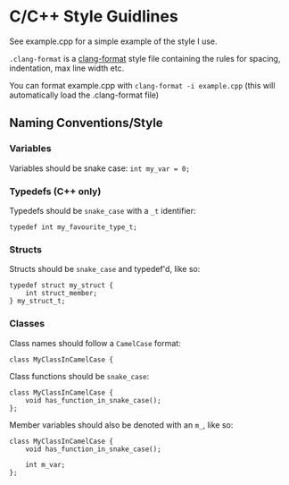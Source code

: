 # C/C++ Style Guidlines
See example.cpp for a simple example of the style I use.

```.clang-format``` is a [clang-format](https://clang.llvm.org/docs/ClangFormat.html) style file containing the rules for spacing, indentation, max
line width etc.

You can format example.cpp with ```clang-format -i example.cpp``` (this will automatically load the
.clang-format file)

## Naming Conventions/Style
### Variables
Variables should be snake case: ```int my_var = 0;```

### Typedefs (C++ only)
Typedefs should be ```snake_case``` with a ```_t``` identifier:
```
typedef int my_favourite_type_t;
```

### Structs
Structs should be ```snake_case``` and typedef'd, like so:
```
typedef struct my_struct {
    int struct_member;
} my_struct_t;
```

### Classes
Class names should follow a ```CamelCase``` format:
```
class MyClassInCamelCase {
```

Class functions should be ```snake_case```:

```
class MyClassInCamelCase {
    void has_function_in_snake_case();
};
```

Member variables should also be denoted with an ```m_```, like so:

```
class MyClassInCamelCase {
    void has_function_in_snake_case();

    int m_var;
};
```

